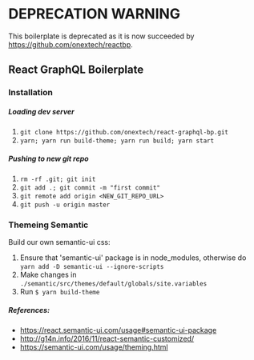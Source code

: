 # DEPRECATION WARNING
This boilerplate is deprecated as it is now succeeded by https://github.com/onextech/reactbp.

## React GraphQL Boilerplate 

### Installation
##### Loading dev server
1. `git clone https://github.com/onextech/react-graphql-bp.git`
2. `yarn; yarn run build-theme; yarn run build; yarn start`

##### Pushing to new git repo
1. `rm -rf .git; git init`
2. `git add .; git commit -m "first commit"`
3. `git remote add origin <NEW_GIT_REPO_URL>`
4. `git push -u origin master`

### Themeing Semantic
Build our own semantic-ui css:
1. Ensure that 'semantic-ui' package is in node_modules, otherwise do `yarn add -D semantic-ui --ignore-scripts`
2. Make changes in `./semantic/src/themes/default/globals/site.variables`
2. Run `$ yarn build-theme`

##### References:
- https://react.semantic-ui.com/usage#semantic-ui-package
- http://g14n.info/2016/11/react-semantic-customized/
- https://semantic-ui.com/usage/theming.html
